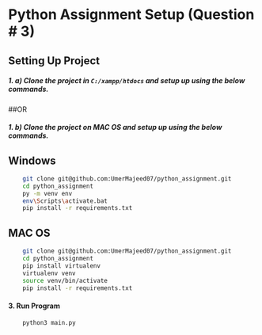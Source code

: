 # Python Assignment Setup (Question # 3)

## Setting Up Project

##### 1. a) Clone the project in `C:/xampp/htdocs` and setup up using the below commands.
##OR
##### 1. b) Clone the project on MAC OS and setup up using the below commands.

## Windows 
```bash
    git clone git@github.com:UmerMajeed07/python_assignment.git
    cd python_assignment
    py -m venv env
    env\Scripts\activate.bat
    pip install -r requirements.txt
```

## MAC OS
```bash
    git clone git@github.com:UmerMajeed07/python_assignment.git
    cd python_assignment
    pip install virtualenv
    virtualenv venv
    source venv/bin/activate
    pip install -r requirements.txt
```

#### 3. Run Program
```bash
    python3 main.py
```